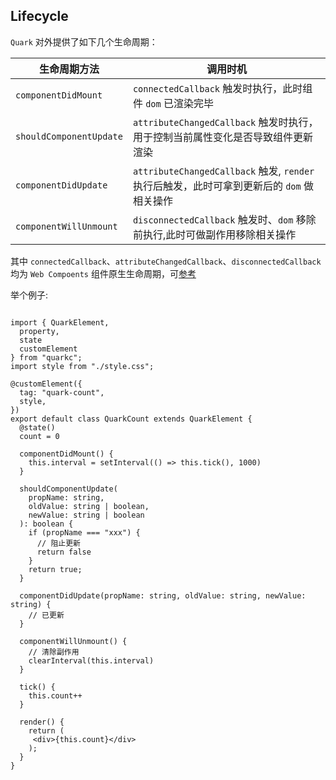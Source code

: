 ## Lifecycle
`Quark` 对外提供了如下几个生命周期：

| 生命周期方法               | 调用时机            |
| ------------------ | ---------------- | 
| `componentDidMount`              | `connectedCallback` 触发时执行，此时组件 `dom` 已渲染完毕         | 
| `shouldComponentUpdate`            | `attributeChangedCallback` 触发时执行，用于控制当前属性变化是否导致组件更新渲染         | 
| `componentDidUpdate`         | `attributeChangedCallback` 触发, `render` 执行后触发，此时可拿到更新后的 `dom` 做相关操作         | 
| `componentWillUnmount`         | `disconnectedCallback` 触发时、`dom` 移除前执行,此时可做副作用移除相关操作     | 

其中 `connectedCallback`、`attributeChangedCallback`、`disconnectedCallback` 均为 `Web Compoents` 组件原生生命周期，可[参考](https://developer.mozilla.org/en-US/docs/Web/Web_Components/Using_custom_elements#using_the_lifecycle_callbacks)

举个例子:

```tsx

import { QuarkElement,
  property,
  state
  customElement
} from "quarkc";
import style from "./style.css";

@customElement({
  tag: "quark-count",
  style,
})
export default class QuarkCount extends QuarkElement {
  @state()
  count = 0

  componentDidMount() {
    this.interval = setInterval(() => this.tick(), 1000)
  }

  shouldComponentUpdate(
    propName: string,
    oldValue: string | boolean,
    newValue: string | boolean
  ): boolean {
    if (propName === "xxx") {
      // 阻止更新
      return false
    }
    return true;
  }

  componentDidUpdate(propName: string, oldValue: string, newValue: string) {
    // 已更新
  }

  componentWillUnmount() {
    // 清除副作用
    clearInterval(this.interval)
  }

  tick() {
    this.count++
  }

  render() {
    return (
     <div>{this.count}</div>
    );
  }
}

```